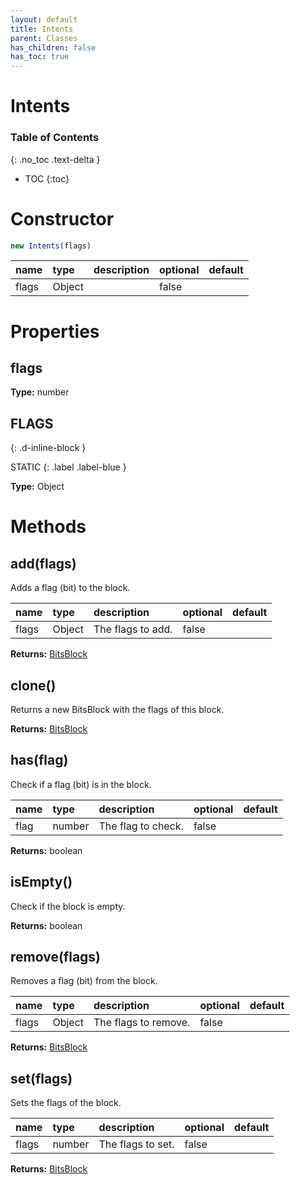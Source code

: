 ```yaml
---
layout: default
title: Intents
parent: Classes
has_children: false
has_toc: true
---
```


# Intents
### Table of Contents
{: .no_toc .text-delta }

- TOC
{:toc}
# Constructor
```js
new Intents(flags)
```

| name | type | description | optional | default |
|:-----|:-----|:------------|:---------|:--------|
| flags | Object |  | false |  |

# Properties
## flags
**Type:** number

## FLAGS
{: .d-inline-block }

STATIC
{: .label .label-blue }

**Type:** Object

# Methods
## add(flags)
Adds a flag (bit) to the block.

| name | type | description | optional | default |
|:-----|:-----|:------------|:---------|:--------|
| flags | Object | The flags to add. | false |  |

**Returns:** [BitsBlock](classes/BitsBlock)

## clone()
Returns a new BitsBlock with the flags of this
block.

**Returns:** [BitsBlock](classes/BitsBlock)

## has(flag)
Check if a flag (bit) is in the block.

| name | type | description | optional | default |
|:-----|:-----|:------------|:---------|:--------|
| flag | number | The flag to check. | false |  |

**Returns:** boolean

## isEmpty()
Check if the block is empty.

**Returns:** boolean

## remove(flags)
Removes a flag (bit) from the block.

| name | type | description | optional | default |
|:-----|:-----|:------------|:---------|:--------|
| flags | Object | The flags to remove. | false |  |

**Returns:** [BitsBlock](classes/BitsBlock)

## set(flags)
Sets the flags of the block.

| name | type | description | optional | default |
|:-----|:-----|:------------|:---------|:--------|
| flags | number | The flags to set. | false |  |

**Returns:** [BitsBlock](classes/BitsBlock)

